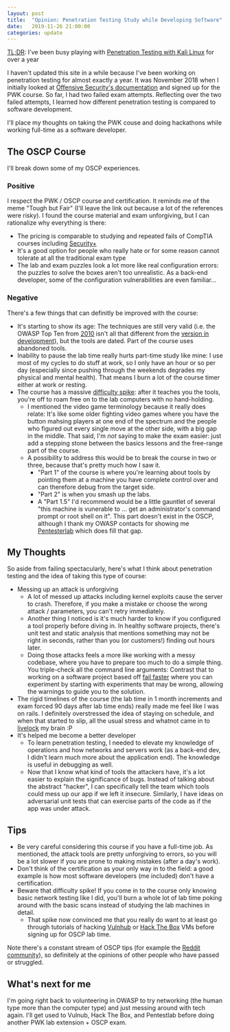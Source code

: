 ```yaml
---
layout: post
title:  "Opinion: Penetration Testing Study while Developing Software"
date:   2019-11-26 21:00:00
categories: update
---
```


[TL;DR](https://en.wikipedia.org/wiki/Wikipedia:Too_long;_didn%27t_read): I've been busy playing with [Penetration Testing with Kali Linux](https://www.offensive-security.com/pwk-oscp/) for over a year

I haven't updated this site in a while because I've been working on penetration testing for almost exactly a year. It was November 2018 when I initially looked at [Offensive Security's documentation](https://www.offensive-security.com/pwk-oscp/) and signed up for the PWK course. So far, I had two failed exam attempts. Reflecting over the two failed attempts, I learned how different penetration testing is compared to software development.

I'll place my thoughts on taking the PWK couse and doing hackathons while working full-time as a software developer.

## The OSCP Course

I'll break down some of my OSCP experiences.

### Positive

I respect the PWK / OSCP course and certification. It reminds me of the meme "Tough but Fair" (I'll leave the link out because a lot of the references were risky). I found the course material and exam unforgiving, but I can rationalize why everything is there:

* The pricing is comparable to studying and repeated fails of CompTIA courses including [Security+](https://www.comptia.org/certifications/security)
* It's a good option for people who really hate or for some reason cannot tolerate at all the traditional exam type
* The lab and exam puzzles look a lot more like real configuration errors: the puzzles to solve the boxes aren't too unrealistic. As a back-end developer, some of the configuration vulnerabilities are even familiar...

### Negative

There's a few things that can definitly be improved with the course:

* It's starting to show its age: The techniques are still very valid (i.e. the OWASP Top Ten from [2010](https://www.owasp.org/index.php/Category:OWASP_Top_Ten_Project#tab=OWASP_Top_10_for_2010) isn't all that different from the [version in development](https://github.com/OWASP/Top10/blob/master/2017/en/0x11-t10.md)), but the tools are dated. Part of the course uses abandoned tools.
* Inability to pause the lab time really hurts part-time study like mine: I use most of my cycles to do stuff at work, so I only have an hour or so per day (especially since pushing through the weekends degrades my physical and mental health). That means I burn a lot of the course timer either at work or resting.
* The course has a massive [difficulty spike](https://tvtropes.org/pmwiki/pmwiki.php/Main/DifficultySpike): after it teaches you the tools, you're off to roam free on to the lab computers with no hand-holding.
  - I mentioned the video game terminology because it really does relate: It's like some older fighting video games where you have the button mahsing players at one end of the spectrum and the people who figured out every single move at the other side, with a big gap in the middle. That said, I'm _not_ saying to make the exam easier: just add a stepping stone between the basics lessons and the free-range part of the course.
  - A possibility to address this would be to break the course in two or three, because that's pretty much how I saw it.
    * "Part 1" of the course is where you're learning about tools by pointing them at a machine you have complete control over and can therefore debug from the target side.
    * "Part 2" is when you smash up the labs.
    * A "Part 1.5" I'd recommend would be a little gauntlet of several "this machine is vunerable to ... get an administrator's command prompt or root shell on it". This part doesn't exist in the OSCP, although I thank my OWASP contacts for showing me [Pentesterlab](https://www.pentesterlab.com/) which does fill that gap.

## My Thoughts

So aside from failing spectacularly, here's what I think about penetration testing and the idea of taking this type of course:

* Messing up an attack is unforgiving
  - A lot of messed up attacks including kernel exploits cause the server to crash. Therefore, if you make a mistake or choose the wrong attack / parameters, you can't retry immediately.
  - Another thing I noticed is it's much harder to know if you configured a tool properly before diving in. In healthy software projects, there's unit test and static analysis that mentions something may not be right in seconds, rather than you (or customers!) finding out hours later.
  - Doing those attacks feels a more like working with a messy codebase, where you have to prepare too much to do a simple thing. You triple-check all the command line arguments: Contrast that to working on a software project based off [fail faster](https://www.youtube.com/watch?v=rDjrOaoHz9s)  where you can experiment by starting with experiments that may be wrong, allowing the warnings to guide you to the solution.
* The rigid timelines of the course (the lab time in 1 month increments and exam forced 90 days after lab time ends) really made me feel like I was on rails. I definitely overstressed the idea of staying on schedule, and when that started to slip, all the usual stress and whatnot came in to [livelock](https://en.wikipedia.org/wiki/Deadlock#Livelock) my brain :P
* It's helped me become a better developer
  - To learn penetration testing, I needed to elevate my knowledge of operations and how networks and servers work (as a back-end dev, I didn't learn much more about the application end). The knowledge is useful in debugging as well.
  - Now that I know what kind of tools the attackers have, it's a lot easier to explain the significance of bugs. Instead of talking about the abstract "hacker", I can specifically tell the team which tools could mess up our app if we left it insecure. Similarly, I have ideas on adversarial unit tests that can exercise parts of the code as if the app was under attack.

## Tips

* Be very careful considering this course if you have a full-time job. As mentioned, the attack tools are pretty unforgiving to errors, so you will be a lot slower if you are prone to making mistakes (after a day's work).
* Don't think of the certification as your only way in to the field: a good example is how most software developers (me included) don't have a certification.
* Beware that difficulty spike! If you come in to the course only knowing basic network testing like I did, you'll burn a whole lot of lab time poking around with the basic scans instead of studying the lab machines in detail.
  - That spike now convinced me that you really do want to at least go through tutorials of hacking [Vulnhub](https://www.vulnhub.com/) or [Hack The Box](https://www.hackthebox.eu/) VMs before signing up for OSCP lab time.

Note there's a constant stream of OSCP tips (for example the [Reddit community](https://www.reddit.com/r/oscp)), so definitely at the opinions of other people who have passed or struggled.

## What's next for me

I'm going right back to volunteering in OWASP to try networking (the human type more than the computer type) and just messing around with tech again. I'll get used to Vulnub, Hack The Box, and Pentestlab before doing another PWK lab extension + OSCP exam.
